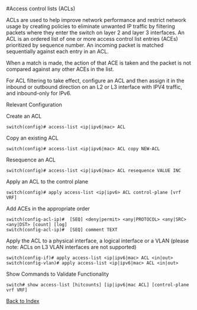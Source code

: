 #Access control lists (ACLs)

ACLs are used to help improve network performance and restrict network usage by creating policies to eliminate unwanted IP traffic by filtering packets where they enter the switch on layer 2 and layer 3 interfaces. An ACL is an ordered list of one or more access control list entries (ACEs) prioritized by sequence number. An incoming packet is matched sequentially against each entry in an ACL. 

When a match is made, the action of that ACE is taken and the packet is not compared against any other ACEs in the list. 

For ACL filtering to take effect, configure an ACL and then assign it in the inbound or outbound direction on an L2 or L3 interface with IPV4 traffic, and inbound-only for IPv6. 


Relevant Configuration 

Create an ACL 

```
switch(config)# access-list <ip|ipv6|mac> ACL
```

Copy an existing ACL 

```
switch(config)# access-list <ip|ipv6|mac> ACL copy NEW-ACL
```

Resequence an ACL 

```
switch(config)# access-list <ip|ipv6|mac> ACL resequence VALUE INC
```

Apply an ACL to the control plane 

```
switch(config)# apply access-list <ip|ipv6> ACL control-plane [vrf VRF]
```

Add ACEs in the appropriate order 

```
switch(config-acl-ip)#  [SEQ] <deny|permit> <any|PROTOCOL> <any|SRC> <any|DST> [count] [log]
switch(config-acl-ip)#  [SEQ] comment TEXT
```

Apply the ACL to a physical interface, a logical interface or a VLAN (please note: ACLs on L3 VLAN interfaces are not supported) 

```
switch(config-if)# apply access-list <ip|ipv6|mac> ACL <in|out>
switch(config-vlan)# apply access-list <ip|ipv6|mac> ACL <in|out>
```

Show Commands to Validate Functionality 

```
switch# show access-list [hitcounts] [ip|ipv6|mac ACL] [control-plane vrf VRF]
```

[Back to Index](../index.md)